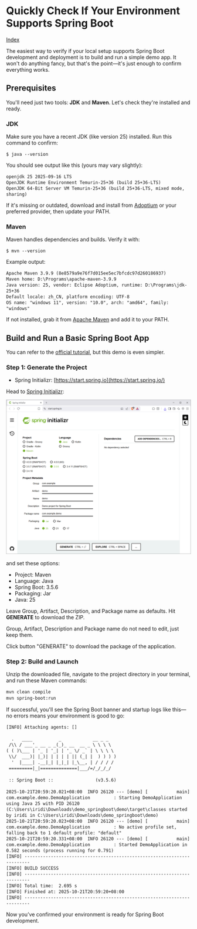 # Quickly Check If Your Environment Supports Spring Boot

[Index](../index.md)

The easiest way to verify if your local setup supports Spring Boot development and deployment is to build and run a simple demo app. It won't do anything fancy, but that's the point—it's just enough to confirm everything works.

## Prerequisites

You'll need just two tools: **JDK** and **Maven**. Let's check they're installed and ready.

### JDK

Make sure you have a recent JDK (like version 25) installed. Run this command to confirm:

```plaintext
$ java --version
```

You should see output like this (yours may vary slightly):

```plaintext
openjdk 25 2025-09-16 LTS
OpenJDK Runtime Environment Temurin-25+36 (build 25+36-LTS)
OpenJDK 64-Bit Server VM Temurin-25+36 (build 25+36-LTS, mixed mode, sharing)
```

If it's missing or outdated, download and install from [Adoptium](https://adoptium.net) or your preferred provider, then update your PATH.

### Maven

Maven handles dependencies and builds. Verify it with:

```plaintext
$ mvn --version
```

Example output:

```plaintext
Apache Maven 3.9.9 (8e8579a9e76f7d015ee5ec7bfcdc97d260186937)
Maven home: D:\Programs\apache-maven-3.9.9
Java version: 25, vendor: Eclipse Adoptium, runtime: D:\Programs\jdk-25+36
Default locale: zh_CN, platform encoding: UTF-8
OS name: "windows 11", version: "10.0", arch: "amd64", family: "windows"
```

If not installed, grab it from [Apache Maven](https://maven.apache.org/) and add it to your PATH.

## Build and Run a Basic Spring Boot App

You can refer to the [official tutorial](https://spring.io/quickstart), but this demo is even simpler.

### Step 1: Generate the Project

- Spring Initializr: [https://start.spring.io](https://start.spring.io/)

Head to [Spring Initializr](https://start.spring.io):

![](images/v3R3EqMcbz.png)

and set these options:

- Project: Maven
- Language: Java
- Spring Boot: 3.5.6
- Packaging: Jar
- Java: 25

Leave Group, Artifact, Description, and Package name as defaults. Hit **GENERATE** to download the ZIP.


Group, Artifact, Description and Package name do not need to edit, just keep them.

Click button "GENERATE" to download the package of the application.

### Step 2: Build and Launch

Unzip the downloaded file, navigate to the project directory in your terminal, and run these Maven commands:

```bash
mvn clean compile
mvn spring-boot:run
```

If successful, you'll see the Spring Boot banner and startup logs like this—no errors means your environment is good to go:

```plaintext
[INFO] Attaching agents: []

  .   ____          _            __ _ _
 /\\ / ___'_ __ _ _(_)_ __  __ _ \ \ \ \
( ( )\___ | '_ | '_| | '_ \/ _` | \ \ \ \
 \\/  ___)| |_)| | | | | || (_| |  ) ) ) )
  '  |____| .__|_| |_|_| |_\__, | / / / /
 =========|_|==============|___/=/_/_/_/

 :: Spring Boot ::                (v3.5.6)

2025-10-21T20:59:20.021+08:00  INFO 26120 --- [demo] [           main] com.example.demo.DemoApplication         : Starting DemoApplication using Java 25 with PID 26120 (C:\Users\iridi\Downloads\demo_springboot\demo\target\classes started by iridi in C:\Users\iridi\Downloads\demo_springboot\demo)
2025-10-21T20:59:20.023+08:00  INFO 26120 --- [demo] [           main] com.example.demo.DemoApplication         : No active profile set, falling back to 1 default profile: "default"
2025-10-21T20:59:20.331+08:00  INFO 26120 --- [demo] [           main] com.example.demo.DemoApplication         : Started DemoApplication in 0.582 seconds (process running for 0.791)
[INFO] ------------------------------------------------------------------------
[INFO] BUILD SUCCESS
[INFO] ------------------------------------------------------------------------
[INFO] Total time:  2.695 s
[INFO] Finished at: 2025-10-21T20:59:20+08:00
[INFO] ------------------------------------------------------------------------
```

Now you’ve confirmed your environment is ready for Spring Boot development.
